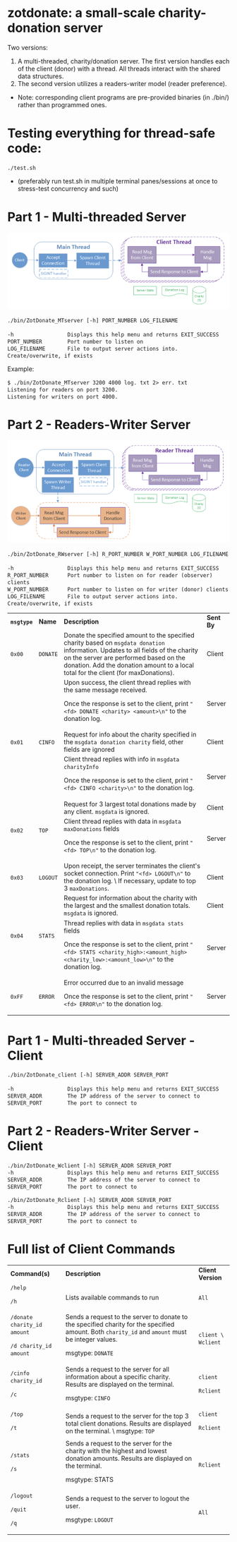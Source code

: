 

# zotdonate: a small-scale charity-donation server 
Two versions: 
1) A multi-threaded, charity/donation server. The first version handles each of the client (donor) with a thread. All threads interact with the shared data structures. 
2) The second version utilizes a readers-writer model (reader preference).

- Note: corresponding client programs are pre-provided binaries (in ./bin/) rather than programmed ones. 

# Testing everything for thread-safe code:
```
./test.sh
```
-  (preferably run test.sh in multiple terminal panes/sessions at once to stress-test concurrency and such)

# Part 1 - Multi-threaded Server


![alt_text](./images/image1.png "image_tooltip")


```
./bin/ZotDonate_MTserver [-h] PORT_NUMBER LOG_FILENAME

-h                 Displays this help menu and returns EXIT_SUCCESS
PORT_NUMBER        Port number to listen on
LOG_FILENAME       File to output server actions into. Create/overwrite, if exists
```

Example:
```
$ ./bin/ZotDonate_MTserver 3200 4000 log. txt 2> err. txt
Listening for readers on port 3200.
Listening for writers on port 4000.
```



# Part 2 - Readers-Writer Server


![alt_text](./images/image2.png "image_tooltip")


```
./bin/ZotDonate_RWserver [-h] R_PORT_NUMBER W_PORT_NUMBER LOG_FILENAME

-h                 Displays this help menu and returns EXIT_SUCCESS
R_PORT_NUMBER      Port number to listen on for reader (observer) clients
W_PORT_NUMBER      Port number to listen on for writer (donor) clients
LOG_FILENAME       File to output server actions into. Create/overwrite, if exists
```



<table>
  <tr>
   <td><strong><code>msgtype</code></strong>
   </td>
   <td><strong>Name</strong>
   </td>
   <td><strong>Description</strong>
   </td>
   <td><strong>Sent By</strong>
   </td>
  </tr>
  <tr>
   <td><code>0x00</code>
   </td>
   <td><code>DONATE</code>
   </td>
   <td>Donate the specified amount to the specified charity based on <code>msgdata donation</code> information. Updates to all fields of the charity on the server are performed based on the donation. Add the donation amount to a local total for the client (for maxDonations).
   </td>
   <td>Client
   </td>
  </tr>
  <tr>
   <td>
   </td>
   <td>
   </td>
   <td>Upon success, the client thread replies with the same message received.
<p>
Once the response is set to the client, print <code>"&lt;fd> DONATE &lt;charity> &lt;amount>\n"</code> to the donation log. 
   </td>
   <td>Server
   </td>
  </tr>
  <tr>
   <td><code>0x01</code>
   </td>
   <td><code>CINFO</code>
   </td>
   <td>Request for info about the charity specified in the  <code>msgdata donation charity</code> field, other fields are ignored  
   </td>
   <td>Client
   </td>
  </tr>
  <tr>
   <td>
   </td>
   <td>
   </td>
   <td>Client thread replies with info in <code>msgdata charityInfo</code>
<p>
Once the response is set to the client, print <code>"&lt;fd> CINFO &lt;charity>\n"</code> to the donation log. 
   </td>
   <td>Server
   </td>
  </tr>
  <tr>
   <td rowspan="2" ><code>0x02</code>
   </td>
   <td rowspan="2" ><code>TOP</code>
   </td>
   <td>Request for 3 largest total donations made by any client. <code>msgdata</code> is ignored.
   </td>
   <td>Client
   </td>
  </tr>
  <tr>
   <td>Client thread replies with data in <code>msgdata maxDonations</code> fields
<p>
Once the response is set to the client, print <code>"&lt;fd> TOP\n"</code> to the donation log. 
   </td>
   <td>Server
   </td>
  </tr>
  <tr>
   <td><code>0x03</code>
   </td>
   <td><code>LOGOUT</code>
   </td>
   <td>Upon receipt, the server terminates the client's socket connection. Print <code>"&lt;fd> LOGOUT\n"</code> to the donation log.  \
If necessary, update to top 3 <code>maxDonations</code>. 
   </td>
   <td>Client
   </td>
  </tr>
  <tr>
   <td rowspan="2" ><code>0x04</code>
   </td>
   <td rowspan="2" ><code>STATS</code>
   </td>
   <td>Request for information about the charity with the largest and the smallest donation totals. <code>msgdata</code> is ignored.
   </td>
   <td>Client
   </td>
  </tr>
  <tr>
   <td>Thread replies with data in <code>msgdata stats</code> fields
<p>
Once the response is set to the client, print <code>"&lt;fd> STATS &lt;charity_high>:&lt;amount_high> &lt;charity_low>:&lt;amount_low>\n"</code> to the donation log. 
   </td>
   <td>Server
   </td>
  </tr>
  <tr>
   <td><code>0xFF</code>
   </td>
   <td><code>ERROR</code>
   </td>
   <td>Error occurred due to an invalid message
<p>
Once the response is set to the client, print <code>"&lt;fd> ERROR\n"</code> to the donation log. 
   </td>
   <td>Server
   </td>
  </tr>
</table>



# Part 1 - Multi-threaded Server - Client


```
./bin/ZotDonate_client [-h] SERVER_ADDR SERVER_PORT

-h                 Displays this help menu and returns EXIT_SUCCESS
SERVER_ADDR        The IP address of the server to connect to
SERVER_PORT        The port to connect to
```



# Part 2 - Readers-Writer Server  - Client


```
./bin/ZotDonate_Wclient [-h] SERVER_ADDR SERVER_PORT
-h                 Displays this help menu and returns EXIT_SUCCESS
SERVER_ADDR        The IP address of the server to connect to
SERVER_PORT        The port to connect to
```



```
./bin/ZotDonate_Rclient [-h] SERVER_ADDR SERVER_PORT
-h                 Displays this help menu and returns EXIT_SUCCESS
SERVER_ADDR        The IP address of the server to connect to
SERVER_PORT        The port to connect to
```



# Full list of Client Commands


<table>
  <tr>
   <td><strong>Command(s)</strong>
   </td>
   <td><strong>Description</strong>
   </td>
   <td><strong>Client Version</strong>
   </td>
  </tr>
  <tr>
   <td><code>/help</code>
<p>
<code>/h</code>
   </td>
   <td>Lists available commands to run
   </td>
   <td><code>All</code>
   </td>
  </tr>
  <tr>
   <td><code>/donate charity_id amount</code>
<p>
<code>/d charity_id amount</code>
   </td>
   <td>Sends a request to the server to donate to the specified charity for the specified amount. Both <code>charity_id</code> and <code>amount</code> must be integer values.
<p>
msgtype: <code>DONATE</code>
   </td>
   <td><code>client \
Wclient</code>
   </td>
  </tr>
  <tr>
   <td><code>/cinfo charity_id</code>
<p>
<code>/c</code>
   </td>
   <td>Sends a request to the server for all information about a specific charity. Results are displayed on the terminal.
<p>
msgtype: <code>CINFO</code>
   </td>
   <td><code>client</code>
<p>
<code>Rclient</code>
   </td>
  </tr>
  <tr>
   <td><code>/top</code>
<p>
<code>/t </code>
   </td>
   <td>Sends a request to the server for the top 3 total client donations. Results are displayed on the terminal. \
msgtype: <code>TOP</code>
   </td>
   <td><code>client</code>
<p>
<code>Rclient</code>
   </td>
  </tr>
  <tr>
   <td><code>/stats</code>
<p>
<code>/s</code>
   </td>
   <td>Sends a request to the server for the charity with the highest and lowest donation amounts. Results are displayed on the terminal.
<p>
msgtype: STATS
   </td>
   <td><code>Rclient</code>
   </td>
  </tr>
  <tr>
   <td><code>/logout</code>
<p>
<code>/quit</code>
<p>
<code>/q</code>
   </td>
   <td>Sends a request to the server to logout the user. 
<p>
msgtype: <code>LOGOUT</code>
   </td>
   <td><code>All</code>
   </td>
  </tr>
</table>

